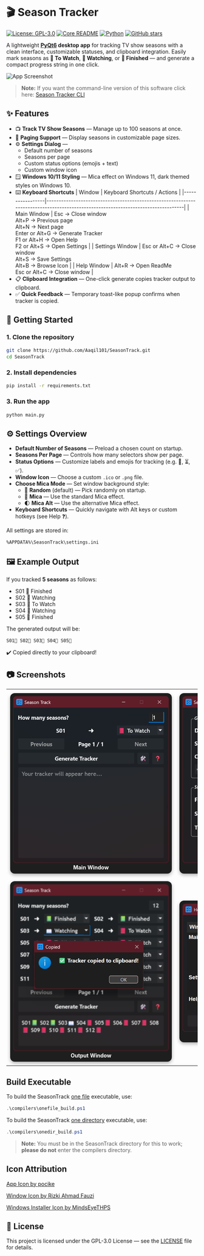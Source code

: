 # 🎬 Season Tracker

[![License: GPL-3.0](https://img.shields.io/badge/License-GPL-orange.svg)](LICENSE)
[![Core README](https://img.shields.io/badge/Core-README-blue)](https://github.com/Aaqil101/SeasonTrack/blob/master/README.md)
[![Python](https://img.shields.io/badge/Python-3.13%2B-yellow)](https://www.python.org/)
[![GitHub stars](https://img.shields.io/github/stars/Aaqil101/WiFi-Center.svg)](https://github.com/Aaqil101/SeasonTrack/stargazers)

A lightweight **[PyQt6](https://doc.qt.io/qtforpython-6/) desktop app** for tracking TV show seasons with a clean interface, customizable statuses, and clipboard integration.
Easily mark seasons as **📕 To Watch**, **📖 Watching**, or **📗 Finished** — and generate a compact progress string in one click.

![App Screenshot](https://github.com/Aaqil101/SeasonTrack/blob/master/screenshots/main_window.png|600)

> **Note:** If you want the command-line version of this software click here: [Season Tracker CLI](https://github.com/Aaqil101/SeasonTrack/tree/master/cli)

## ✨ Features

-   📺 **Track TV Show Seasons** — Manage up to 100 seasons at once.
-   🔄 **Paging Support** — Display seasons in customizable page sizes.
-   ⚙️ **Settings Dialog** —
    -   Default number of seasons
    -   Seasons per page
    -   Custom status options (emojis + text)
    -   Custom window icon
-   🪟 **Windows 10/11 Styling** — Mica effect on Windows 11, dark themed styles on Windows 10.
-   ⌨️ **Keyboard Shortcuts**
    | Window | Keyboard Shortcuts / Actions |
    |-----------------|----------------------------------------------------------------------------------------------------------------------------------|
    | Main Window | Esc → Close window<br>Alt+P → Previous page<br>Alt+N → Next page<br>Enter or Alt+G → Generate Tracker<br>F1 or Alt+H → Open Help<br>F2 or Alt+S → Open Settings |
    | Settings Window | Esc or Alt+C → Close window<br>Alt+S → Save Settings<br>Alt+B → Browse Icon |
    | Help Window | Alt+R → Open ReadMe<br>Esc or Alt+C → Close window |
-   📋 **Clipboard Integration** — One-click generate copies tracker output to clipboard.
-   ✅ **Quick Feedback** — Temporary toast-like popup confirms when tracker is copied.

## 🚀 Getting Started

### 1. Clone the repository

```bash
git clone https://github.com/Aaqil101/SeasonTrack.git
cd SeasonTrack
```

### 2. Install dependencies

```bash
pip install -r requirements.txt
```

### 3. Run the app

```bash
python main.py
```

## ⚙️ Settings Overview

-   **Default Number of Seasons** — Preload a chosen count on startup.
-   **Seasons Per Page** — Controls how many selectors show per page.
-   **Status Options** — Customize labels and emojis for tracking (e.g. 🎯, ⏳, ✅).
-   **Window Icon** — Choose a custom `.ico` or `.png` file.
-   **Choose Mica Mode** — Set window background style:
    -   🎲 **Random** (default) — Pick randomly on startup.
    -   🌌 **Mica** — Use the standard Mica effect.
    -   🌓 **Mica Alt** — Use the alternative Mica effect.
-   **Keyboard Shortcuts** — Quickly navigate with Alt keys or custom hotkeys (see Help ❓).

All settings are stored in:

```
%APPDATA%\SeasonTrack\settings.ini
```

## 🖼️ Example Output

If you tracked **5 seasons** as follows:

-   S01 📗 Finished
-   S02 📖 Watching
-   S03 📕 To Watch
-   S04 📖 Watching
-   S05 📗 Finished

The generated output will be:

```
S01📗 S02📖 S03📕 S04📖 S05📗
```

✔️ Copied directly to your clipboard!

## 📷 Screenshots

<table>
  <tr>
    <td align="center" style="padding:10px;">
      <div style="border-radius:12px; box-shadow:0 4px 10px rgba(0,0,0,0.3); padding:8px; background:#1e1e1e; color:white; width:410px;">
        <img src="https://github.com/Aaqil101/SeasonTrack/blob/master/screenshots/main_window.png" width="600" style="border-radius:8px;"/><br/>
        <b>Main Window</b><br/>
        <!-- <a href="https://example.com" style="color:#61dafb; text-decoration:none;">🔗 Link</a> -->
      </div>
    </td>
    <td align="center" style="padding:10px;">
      <div style="border-radius:12px; box-shadow:0 4px 10px rgba(0,0,0,0.3); padding:8px; background:#1e1e1e; color:white; width:410px;">
        <img src="https://github.com/Aaqil101/SeasonTrack/blob/master/screenshots/settings_window.png" width="600" style="border-radius:8px;"/><br/>
        <b>Settings Window</b><br/>
      </div>
    </td>
  </tr>
  <tr>
    <td align="center" style="padding:10px;">
      <div style="border-radius:12px; box-shadow:0 4px 10px rgba(0,0,0,0.3); padding:8px; background:#1e1e1e; color:white; width:410px;">
        <img src="https://github.com/Aaqil101/SeasonTrack/blob/master/screenshots/output_window.png" width="600" style="border-radius:8px;"/><br/>
        <b>Output Window</b><br/>
      </div>
    </td>
    <td align="center" style="padding:10px;">
      <div style="border-radius:12px; box-shadow:0 4px 10px rgba(0,0,0,0.3); padding:8px; background:#1e1e1e; color:white; width:410px;">
        <img src="https://github.com/Aaqil101/SeasonTrack/blob/master/screenshots/help_window.png" width="600" style="border-radius:8px;"/><br/>
        <b>Help Window</b><br/>
      </div>
    </td>
  </tr>
</table>

## Build Executable

To build the SeasonTrack [one file](https://pyinstaller.org/en/stable/usage.html#cmdoption-F) executable, use:

```ps1
.\compilers\onefile_build.ps1
```

To build the SeasonTrack [one directory](https://pyinstaller.org/en/stable/usage.html#cmdoption-D) executable, use:

```ps1
.\compilers\onedir_build.ps1
```

> **Note:** You must be in the SeasonTrack directory for this to work; **please do not** enter the compilers directory.

## Icon Attribution

<a href="https://www.freepik.com/icon/video_15485046#fromView=search&page=1&position=5&uuid=6535ecfa-42af-498c-8283-cf1116c637f7">App Icon by pocike</a>

<a href="https://www.freepik.com/icon/check_5253725#fromView=image_search_similar&page=1&position=3&uuid=5f4c3af7-c745-4ec1-abfd-842ccf406f01">Window Icon by Rizki Ahmad Fauzi</a>

[Windows Installer Icon by MindsEyeTHPS](https://logos.fandom.com/wiki/Windows_Installer?file=Windows_Installer_icon_%28Windows_11%29.png)

## 📜 License

This project is licensed under the GPL-3.0 License — see the [LICENSE](https://github.com/Aaqil101/SeasonTrack/blob/master/LICENSE) file for details.
